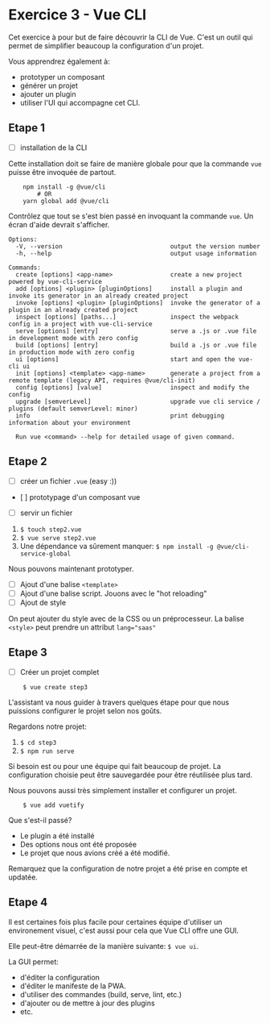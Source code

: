 # Exercice 3 - Vue CLI

Cet exercice à pour but de faire découvrir la CLI de Vue. C'est un outil qui permet de simplifier beaucoup la configuration d'un projet.

Vous apprendrez également à:

- prototyper un composant
- générer un projet
- ajouter un plugin
- utiliser l'UI qui accompagne cet CLI.

## Etape 1

- [ ] installation de la CLI

Cette installation doit se faire de manière globale pour que la commande `vue` puisse être invoquée de partout.

```
    npm install -g @vue/cli
        # OR
    yarn global add @vue/cli
```

Contrôlez que tout se s'est bien passé en invoquant la commande `vue`. Un écran d'aide devrait s'afficher.

```
Options:
  -V, --version                              output the version number
  -h, --help                                 output usage information

Commands:
  create [options] <app-name>                create a new project powered by vue-cli-service
  add [options] <plugin> [pluginOptions]     install a plugin and invoke its generator in an already created project
  invoke [options] <plugin> [pluginOptions]  invoke the generator of a plugin in an already created project
  inspect [options] [paths...]               inspect the webpack config in a project with vue-cli-service
  serve [options] [entry]                    serve a .js or .vue file in development mode with zero config
  build [options] [entry]                    build a .js or .vue file in production mode with zero config
  ui [options]                               start and open the vue-cli ui
  init [options] <template> <app-name>       generate a project from a remote template (legacy API, requires @vue/cli-init)
  config [options] [value]                   inspect and modify the config
  upgrade [semverLevel]                      upgrade vue cli service / plugins (default semverLevel: minor)
  info                                       print debugging information about your environment

  Run vue <command> --help for detailed usage of given command.

```

## Etape 2

- [ ] créer un fichier `.vue` (easy :))
- [ ] prototypage d'un composant vue
- [ ] servir un fichier

1. `$ touch step2.vue`
2. `$ vue serve step2.vue`
3. Une dépendance va sûrement manquer: `$ npm install -g @vue/cli-service-global`

Nous pouvons maintenant prototyper.

- [ ] Ajout d'une balise `<template>`
- [ ] Ajout d'une balise script. Jouons avec le "hot reloading"
- [ ] Ajout de style

On peut ajouter du style avec de la CSS ou un préprocesseur. La balise `<style>` peut prendre un attribut `lang="saas"`

## Etape 3

- [ ] Créer un projet complet

```
    $ vue create step3
```

L'assistant va nous guider à travers quelques étape pour que nous puissions configurer le projet selon nos goûts.

Regardons notre projet:

1. `$ cd step3`
2. `$ npm run serve`

Si besoin est ou pour une équipe qui fait beaucoup de projet. La configuration choisie peut être sauvegardée pour être réutilisée plus tard.

Nous pouvons aussi très simplement installer et configurer un projet.

```
    $ vue add vuetify
```

Que s'est-il passé?

- Le plugin a été installé
- Des options nous ont été proposée
- Le projet que nous avions créé a été modifié.

Remarquez que la configuration de notre projet a été prise en compte et updatée.

## Etape 4

Il est certaines fois plus facile pour certaines équipe d'utiliser un environement visuel, c'est aussi pour cela que Vue CLI offre une GUI.

Elle peut-être démarrée de la manière suivante: `$ vue ui`.

La GUI permet:

- d'éditer la configuration
- d'éditer le manifeste de la PWA.
- d'utiliser des commandes (build, serve, lint, etc.)
- d'ajouter ou de mettre à jour des plugins
- etc.
